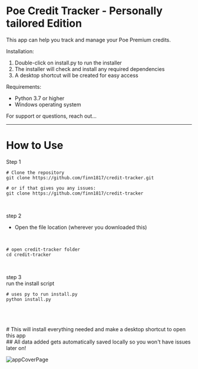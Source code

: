 Poe Credit Tracker - Personally tailored Edition
================================================

This app can help you track and manage your Poe Premium credits.

Installation:
1. Double-click on install.py to run the installer
2. The installer will check and install any required dependencies
3. A desktop shortcut will be created for easy access

Requirements:
- Python 3.7 or higher
- Windows operating system

For support or questions, reach out...


-----------------------------------------

How to Use
===========
Step 1
<br>
```  
# Clone the repository
git clone https://github.com/finn1817/credit-tracker.git

# or if that gives you any issues:
git clone https://github.com/finn1817/credit-tracker
```
<br>

step 2
<br>
- Open the file location (wherever you downloaded this)
<br>

```
# open credit-tracker folder
cd credit-tracker
```

<br>

step 3
<br>
run the install script
<br>

```
# uses py to run install.py
python install.py
```

<br>
<br>
<br>
# This will install everything needed and make a desktop shortcut to open this app
<br>
## All data added gets automatically saved locally so you won't have issues later on!



![appCoverPage](https://github.com/user-attachments/assets/c2ba8ddc-897b-4ef3-bebc-9703fbacd9d8)
